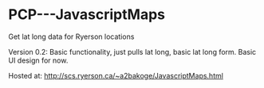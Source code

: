 # PCP---JavascriptMaps
Get lat long data for Ryerson locations 

Version 0.2: Basic functionality, just pulls lat long, basic lat long form. Basic UI design for now.

Hosted at: http://scs.ryerson.ca/~a2bakoge/JavascriptMaps.html
